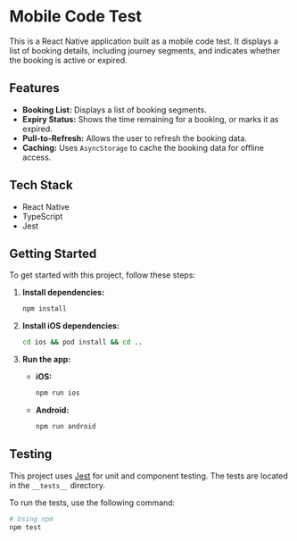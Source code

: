 # Mobile Code Test

This is a React Native application built as a mobile code test. It displays a list of booking details, including journey segments, and indicates whether the booking is active or expired.

## Features

*   **Booking List:** Displays a list of booking segments.
*   **Expiry Status:** Shows the time remaining for a booking, or marks it as expired.
*   **Pull-to-Refresh:** Allows the user to refresh the booking data.
*   **Caching:** Uses `AsyncStorage` to cache the booking data for offline access.

## Tech Stack

*   React Native
*   TypeScript
*   Jest

## Getting Started

To get started with this project, follow these steps:

1.  **Install dependencies:**
    ```sh
    npm install
    ```

2.  **Install iOS dependencies:**
    ```sh
    cd ios && pod install && cd ..
    ```

3.  **Run the app:**
    *   **iOS:**
        ```sh
        npm run ios
        ```
    *   **Android:**
        ```sh
        npm run android
        ```

## Testing

This project uses [Jest](https://jestjs.io/) for unit and component testing. The tests are located in the `__tests__` directory.

To run the tests, use the following command:

```sh
# Using npm
npm test
```